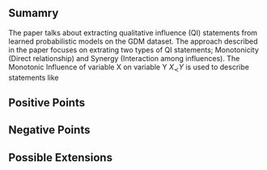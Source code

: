 ## Sumamry
The paper talks about extracting qualitative influence (QI) statements from learned probabilistic models on the GDM dataset. 
The approach described in the paper focuses on extrating two types of QI statements; Monotonicity (Direct relationship) and Synergy (Interaction among influences). The Monotonic Influence of variable X on variable Y $X_{\prec}Y$ is used to describe statements like 

## Positive Points
## Negative Points
## Possible Extensions
